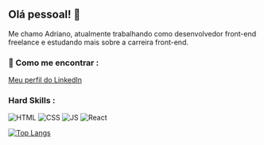 ## Olá pessoal! 👋

Me chamo Adriano, atualmente trabalhando como desenvolvedor front-end freelance e estudando mais sobre a carreira front-end.

### 🔭 Como me encontrar :
[Meu perfil do LinkedIn](https://www.linkedin.com/in/adriano-neto19/)

### Hard Skills :
![HTML](https://img.shields.io/badge/HTML5-323330?style=for-the-badge&logo=html5&logoColor=white)
![CSS](https://img.shields.io/badge/CSS3-000000?style=for-the-badge&logo=css3&logoColor=white)
![JS](https://img.shields.io/badge/JavaScript-323330?style=for-the-badge&logo=javascript&logoColor=F7DF1E)
![React](https://img.shields.io/badge/React-000000?style=for-the-badge&logo=react&logoColor=61DAFB)

[![Top Langs](https://github-readme-stats.vercel.app/api/top-langs/?username=adrianonf&layout=compact)](https://github.com/adrianonf/github-readme-stats)
